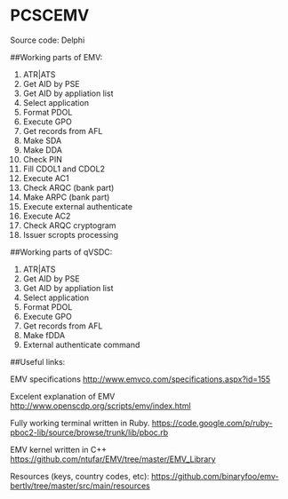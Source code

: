 # PCSCEMV
 Source code: Delphi

##Working parts of EMV:
1. ATR|ATS
2. Get AID by PSE
3. Get AID by appliation list
4. Select application
5. Format PDOL
6. Execute GPO
7. Get records from AFL
8. Make SDA
9. Make DDA
10. Check PIN
11. Fill CDOL1 and CDOL2
12. Execute AC1
13. Check ARQC (bank part)
14. Make ARPC (bank part)
15. Execute external authenticate
16. Execute AC2
17. Check ARQC cryptogram
18. Issuer scropts processing

##Working parts of qVSDC:
1. ATR|ATS
2. Get AID by PSE
3. Get AID by appliation list
4. Select application
5. Format PDOL
6. Execute GPO
7. Get records from AFL
8. Make fDDA
9. External authenticate command
 
##Useful links:

EMV specifications
http://www.emvco.com/specifications.aspx?id=155

Excelent explanation of EMV
http://www.openscdp.org/scripts/emv/index.html

Fully working terminal written in Ruby.
https://code.google.com/p/ruby-pboc2-lib/source/browse/trunk/lib/pboc.rb

EMV kernel written in C++
https://github.com/ntufar/EMV/tree/master/EMV_Library

Resources (keys, country codes, etc):
https://github.com/binaryfoo/emv-bertlv/tree/master/src/main/resources


